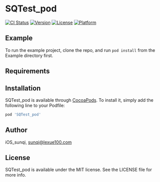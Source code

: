 # SQTest_pod

[![CI Status](https://img.shields.io/travis/iOS_sunqi/SQTest_pod.svg?style=flat)](https://travis-ci.org/iOS_sunqi/SQTest_pod)
[![Version](https://img.shields.io/cocoapods/v/SQTest_pod.svg?style=flat)](https://cocoapods.org/pods/SQTest_pod)
[![License](https://img.shields.io/cocoapods/l/SQTest_pod.svg?style=flat)](https://cocoapods.org/pods/SQTest_pod)
[![Platform](https://img.shields.io/cocoapods/p/SQTest_pod.svg?style=flat)](https://cocoapods.org/pods/SQTest_pod)

## Example

To run the example project, clone the repo, and run `pod install` from the Example directory first.

## Requirements

## Installation

SQTest_pod is available through [CocoaPods](https://cocoapods.org). To install
it, simply add the following line to your Podfile:

```ruby
pod 'SQTest_pod'
```

## Author

iOS_sunqi, sunqi@lexue100.com

## License

SQTest_pod is available under the MIT license. See the LICENSE file for more info.
